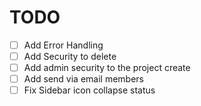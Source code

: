 # TODO

- [ ] Add Error Handling
- [ ] Add Security to delete
- [ ] Add admin security to the project create
- [ ] Add send via email members
- [ ] Fix Sidebar icon collapse status
